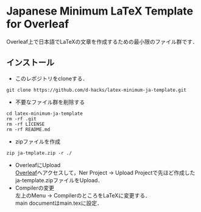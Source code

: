 # Japanese Minimum LaTeX Template for Overleaf

Overleaf上で日本語でLaTeXの文章を作成するための最小限のファイル群です．  

## インストール
- このレポジトリをcloneする．
```
git clone https://github.com/d-hacks/latex-minimum-ja-template.git
```
- 不要なファイル群を削除する
```
cd latex-minimum-ja-template
rm -rf .git
rm -rf LICENSE
rm -rf README.md
```
- zipファイルを作成
```
zip ja-tmplate.zip -r ./
```
- OverleafにUpload  
[Overleaf](https://www.overleaf.com/project)へアクセスして，Ner Project -> Upload Projectで先ほど作成したja-template.zipファイルをUpload．
- Compilerの変更  
左上のMenu -> CompilerのところをLaTeXに変更する．  
main documentはmain.texに設定．
